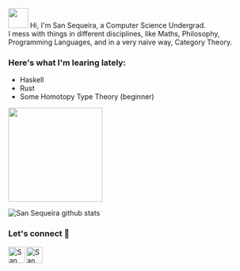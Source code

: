 <img width="40px" src="https://github.com/TheDudeThatCode/TheDudeThatCode/blob/master/Assets/wave.gif" />
Hi, I'm San Sequeira, a Computer Science Undergrad.
<br>
I mess with things in different disciplines, like Maths, Philosophy, Programming Languages, and in a very naive way, Category Theory.
<br>

### Here's what I'm learing lately:
- Haskell
- Rust
- Some Homotopy Type Theory (beginner)

<img src="https://github.com/TheDudeThatCode/TheDudeThatCode/blob/master/Assets/Developer.gif" width="190px">

![San Sequeira github stats](https://github-readme-stats.vercel.app/api?username=sansqra&show_icons=true&title_color=fff&icon_color=79ff97&text_color=9f9f9f&bg_color=151515&hide=["prs"])

### Let's connect 🎉


<a href="https://www.linkedin.com/in/san-sequeira-3b366b1aa/">
    <img align="left" alt="San Sequeira | Linkedin" width="33px" src="https://github.com/TheDudeThatCode/TheDudeThatCode/blob/master/Assets/Linkedin.svg" />
 </a>
  <a href="mailto:sanlukesqra@gmail.com">
    <img align="left" alt="San Sequeira | Gmail" width="33px" src="https://github.com/TheDudeThatCode/TheDudeThatCode/blob/master/Assets/Gmail.svg" />
  </a>
